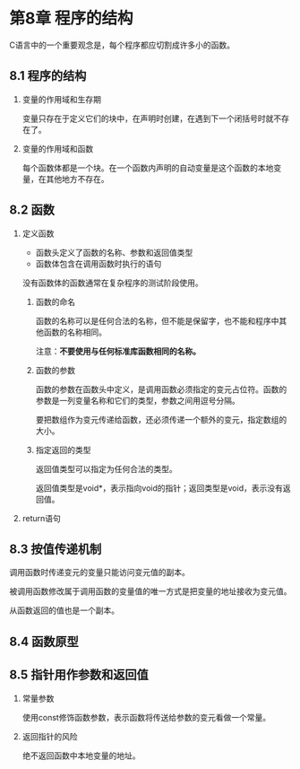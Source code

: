 # 第8章  程序的结构

C语言中的一个重要观念是，每个程序都应切割成许多小的函数。

## 8.1 程序的结构

1. 变量的作用域和生存期
    
    变量只存在于定义它们的块中，在声明时创建，在遇到下一个闭括号时就不存在了。

2. 变量的作用域和函数

    每个函数体都是一个块。在一个函数内声明的自动变量是这个函数的本地变量，在其他地方不存在。

## 8.2 函数

1. 定义函数
    
   * 函数头定义了函数的名称、参数和返回值类型
   * 函数体包含在调用函数时执行的语句

    没有函数体的函数通常在复杂程序的测试阶段使用。

    1. 函数的命名

        函数的名称可以是任何合法的名称，但不能是保留字，也不能和程序中其他函数的名称相同。
        
        注意：**不要使用与任何标准库函数相同的名称。**

    2. 函数的参数

        函数的参数在函数头中定义，是调用函数必须指定的变元占位符。函数的参数是一列变量名称和它们的类型，参数之间用逗号分隔。

        要把数组作为变元传递给函数，还必须传递一个额外的变元，指定数组的大小。

    3. 指定返回的类型

        返回值类型可以指定为任何合法的类型。

        返回值类型是void*，表示指向void的指针；返回类型是void，表示没有返回值。

2. return语句
    
## 8.3 按值传递机制

调用函数时传递变元的变量只能访问变元值的副本。

被调用函数修改属于调用函数的变量值的唯一方式是把变量的地址接收为变元值。

从函数返回的值也是一个副本。

## 8.4 函数原型

## 8.5 指针用作参数和返回值

1. 常量参数
    
    使用const修饰函数参数，表示函数将传送给参数的变元看做一个常量。

2. 返回指针的风险
    
    绝不返回函数中本地变量的地址。